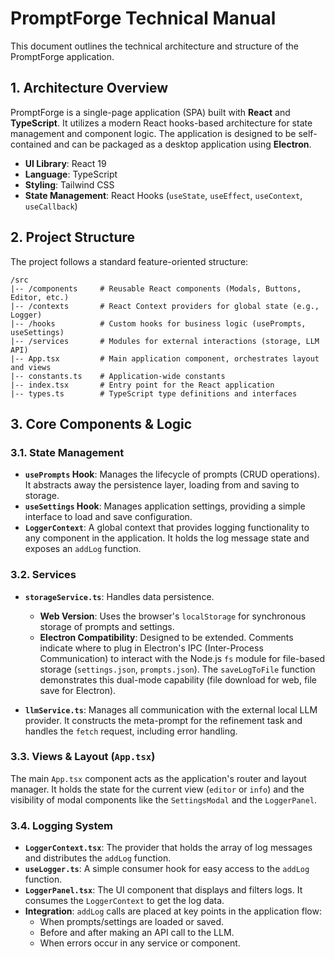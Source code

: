 # PromptForge Technical Manual

This document outlines the technical architecture and structure of the PromptForge application.

## 1. Architecture Overview

PromptForge is a single-page application (SPA) built with **React** and **TypeScript**. It utilizes a modern React hooks-based architecture for state management and component logic. The application is designed to be self-contained and can be packaged as a desktop application using **Electron**.

- **UI Library**: React 19
- **Language**: TypeScript
- **Styling**: Tailwind CSS
- **State Management**: React Hooks (`useState`, `useEffect`, `useContext`, `useCallback`)

## 2. Project Structure

The project follows a standard feature-oriented structure:

```
/src
|-- /components     # Reusable React components (Modals, Buttons, Editor, etc.)
|-- /contexts       # React Context providers for global state (e.g., Logger)
|-- /hooks          # Custom hooks for business logic (usePrompts, useSettings)
|-- /services       # Modules for external interactions (storage, LLM API)
|-- App.tsx         # Main application component, orchestrates layout and views
|-- constants.ts    # Application-wide constants
|-- index.tsx       # Entry point for the React application
|-- types.ts        # TypeScript type definitions and interfaces
```

## 3. Core Components & Logic

### 3.1. State Management

- **`usePrompts` Hook**: Manages the lifecycle of prompts (CRUD operations). It abstracts away the persistence layer, loading from and saving to storage.
- **`useSettings` Hook**: Manages application settings, providing a simple interface to load and save configuration.
- **`LoggerContext`**: A global context that provides logging functionality to any component in the application. It holds the log message state and exposes an `addLog` function.

### 3.2. Services

- **`storageService.ts`**: Handles data persistence.
  - **Web Version**: Uses the browser's `localStorage` for synchronous storage of prompts and settings.
  - **Electron Compatibility**: Designed to be extended. Comments indicate where to plug in Electron's IPC (Inter-Process Communication) to interact with the Node.js `fs` module for file-based storage (`settings.json`, `prompts.json`). The `saveLogToFile` function demonstrates this dual-mode capability (file download for web, file save for Electron).

- **`llmService.ts`**: Manages all communication with the external local LLM provider. It constructs the meta-prompt for the refinement task and handles the `fetch` request, including error handling.

### 3.3. Views & Layout (`App.tsx`)

The main `App.tsx` component acts as the application's router and layout manager. It holds the state for the current view (`editor` or `info`) and the visibility of modal components like the `SettingsModal` and the `LoggerPanel`.

### 3.4. Logging System

- **`LoggerContext.tsx`**: The provider that holds the array of log messages and distributes the `addLog` function.
- **`useLogger.ts`**: A simple consumer hook for easy access to the `addLog` function.
- **`LoggerPanel.tsx`**: The UI component that displays and filters logs. It consumes the `LoggerContext` to get the log data.
- **Integration**: `addLog` calls are placed at key points in the application flow:
  - When prompts/settings are loaded or saved.
  - Before and after making an API call to the LLM.
  - When errors occur in any service or component.
